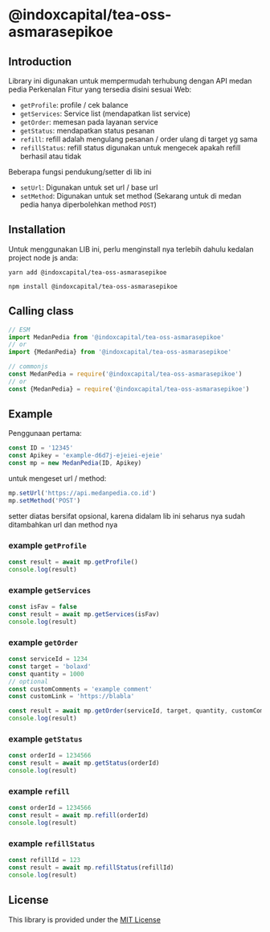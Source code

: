 # @indoxcapital/tea-oss-asmarasepikoe

## Introduction 
Library ini digunakan untuk mempermudah terhubung dengan API medan pedia
Perkenalan Fitur yang tersedia disini sesuai Web:
- `getProfile`: profile / cek balance
- `getServices`: Service list (mendapatkan list service) 
- `getOrder`: memesan pada layanan service 
- `getStatus`: mendapatkan status pesanan
- `refill`: refill adalah mengulang pesanan / order ulang di target yg sama
- `refillStatus`: refill status digunakan untuk mengecek apakah refill berhasil atau tidak

Beberapa fungsi pendukung/setter di lib ini 
- `setUrl`: Digunakan untuk set url / base url 
- `setMethod`: Digunakan untuk set method (Sekarang untuk di medan pedia hanya diperbolehkan method `POST`)

## Installation 
Untuk menggunakan LIB ini, perlu menginstall nya terlebih dahulu kedalan project node js anda:
```shell 
yarn add @indoxcapital/tea-oss-asmarasepikoe

npm install @indoxcapital/tea-oss-asmarasepikoe
```

## Calling class 

```js
// ESM
import MedanPedia from '@indoxcapital/tea-oss-asmarasepikoe'
// or
import {MedanPedia} from '@indoxcapital/tea-oss-asmarasepikoe'
```
```js
// commonjs
const MedanPedia = require('@indoxcapital/tea-oss-asmarasepikoe')
// or
const {MedanPedia} = require('@indoxcapital/tea-oss-asmarasepikoe')

```

## Example

Penggunaan pertama:
```js
const ID = '12345'
const Apikey = 'example-d6d7j-ejeiei-ejeie'
const mp = new MedanPedia(ID, Apikey)
```

untuk mengeset url / method:
```js
mp.setUrl('https://api.medanpedia.co.id')
mp.setMethod('POST')
```
setter diatas bersifat opsional, karena didalam lib ini seharus nya sudah ditambahkan url dan method nya

### example `getProfile`

```js 
const result = await mp.getProfile()
console.log(result)
```

### example `getServices`

```js 
const isFav = false
const result = await mp.getServices(isFav)
console.log(result)
```

### example `getOrder`

```js 
const serviceId = 1234 
const target = 'bolaxd'
const quantity = 1000 
// optional 
const customComments = 'example comment'
const customLink = 'https://blabla'

const result = await mp.getOrder(serviceId, target, quantity, customComments, customLink)
console.log(result)
```

### example `getStatus`

```js
const orderId = 1234566
const result = await mp.getStatus(orderId)
console.log(result)
```

### example `refill`

```js
const orderId = 1234566
const result = await mp.refill(orderId)
console.log(result)
```

### example `refillStatus`

```js
const refillId = 123
const result = await mp.refillStatus(refillId)
console.log(result)
```

## License

This library is provided under the [MIT License](LICENSE)
